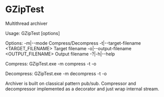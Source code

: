 # GZipTest
Multithread archiver

Usage: GZipTest [options]

Options:
  -m|--mode <MODE>                        Compress/Decompress
  -t|--target-filename <TARGET_FILENAME>  Target filename
  -o|--output-filename <OUTPUT_FILENAME>  Output filename
  -?|-h|--help
  
Compress:
GZipTest.exe -m compress -t <target filename> -o <output filename>

Decompress: 
GZipTest.exe -m decompress -t <target filename> -o <output filename>

Archiver is built on classical pattern pub/sub.
Compressor and decompressor implemented as a decorator and just wrap internal stream.

